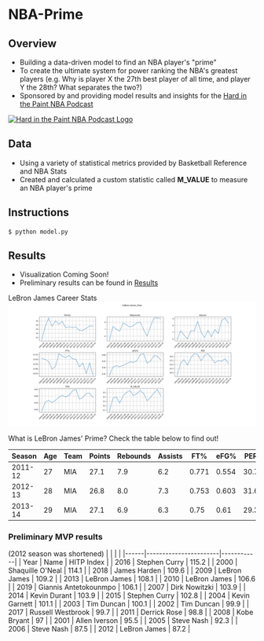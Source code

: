 # NBA-Prime
## Overview
* Building a data-driven model to find an NBA player's "prime"
* To create the ultimate system for power ranking the NBA's greatest players (e.g. Why is player X the 27th best player of all time, and player Y the 28th? What separates the two?)
* Sponsored by and providing model results and insights for the [Hard in the Paint NBA Podcast](https://soundcloud.com/engineers-play "Hard in the Paint NBA Podcast")
<a href="https://soundcloud.com/engineers-play">
  <img src="https://i1.sndcdn.com/avatars-000446326572-ycrzp2-t500x500.jpg" alt="Hard in the Paint NBA Podcast Logo" width="300"/>
</a>

## Data
* Using a variety of statistical metrics provided by Basketball Reference and NBA Stats
* Created and calculated a custom statistic called **M_VALUE** to measure an NBA player's prime

## Instructions
```
$ python model.py
```

## Results
* Visualization Coming Soon!
* Preliminary results can be found in [Results](https://github.com/mikepatel/NBA-Prime/tree/master/Results)

LeBron James Career Stats
![LBJ Raw Stats](https://github.com/mikepatel/NBA-Prime/blob/master/Results/LeBron%20James/LeBron%20James_Plots_Raw.png)


What is LeBron James' Prime? Check the table below to find out!

|Season |Age|Team|Points|Rebounds|Assists|FT%  |eFG% |PER |TS%  |M_VALUE|
|-------|---|----|------|--------|-------|-----|-----|----|-----|-------|
|2011-12|27 |MIA |27.1  |7.9     |6.2    |0.771|0.554|30.7|0.605|0.4707 |
|2012-13|28 |MIA |26.8  |8.0     |7.3    |0.753|0.603|31.6|0.64 |0.5467 |
|2013-14|29 |MIA |27.1  |6.9     |6.3    |0.75 |0.61 |29.3|0.649|0.4727 |


### Preliminary MVP results
(2012 season was shortened)
|      |                       |            | 
|------|-----------------------|------------| 
| Year | Name                  | HITP Index | 
| 2016 | Stephen Curry         | 115.2      | 
| 2000 | Shaquille O'Neal      | 114.1      | 
| 2018 | James Harden          | 109.6      | 
| 2009 | LeBron James          | 109.2      | 
| 2013 | LeBron James          | 108.1      | 
| 2010 | LeBron James          | 106.6      | 
| 2019 | Giannis Antetokounmpo | 106.1      | 
| 2007 | Dirk Nowitzki         | 103.9      | 
| 2014 | Kevin Durant          | 103.9      | 
| 2015 | Stephen Curry         | 102.8      | 
| 2004 | Kevin Garnett         | 101.1      | 
| 2003 | Tim Duncan            | 100.1      | 
| 2002 | Tim Duncan            | 99.9       | 
| 2017 | Russell Westbrook     | 99.7       | 
| 2011 | Derrick Rose          | 98.8       | 
| 2008 | Kobe Bryant           | 97         | 
| 2001 | Allen Iverson         | 95.5       | 
| 2005 | Steve Nash            | 92.3       | 
| 2006 | Steve Nash            | 87.5       | 
| 2012 | LeBron James          | 87.2       | 
